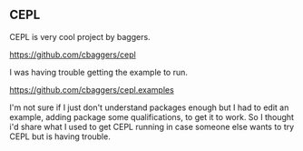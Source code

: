## CEPL 

CEPL is very cool project by baggers.

https://github.com/cbaggers/cepl

I was having trouble getting the example to run.

https://github.com/cbaggers/cepl.examples


I'm not sure if I just don't understand packages enough but I had to edit an example, adding package some qualifications, to get it to work.
So I thought i'd share what I used to get CEPL running in case someone else wants to try CEPL but is having trouble.



